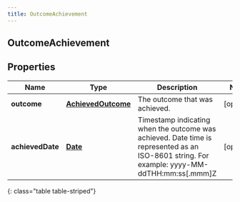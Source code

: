 ```yaml
---
title: OutcomeAchievement
---
```


## OutcomeAchievement

## Properties

| Name             | Type                                                           | Description                                                                                                                                 | Notes      |
| ---------------- | -------------------------------------------------------------- | ------------------------------------------------------------------------------------------------------------------------------------------- | ---------- |
| **outcome**      | <!----><!---->[**AchievedOutcome**](AchievedOutcome.md)<!----> | The outcome that was achieved.                                                                                                              | [optional] |
| **achievedDate** | <!----><!---->[**Date**](Date.md)<!---->                       | Timestamp indicating when the outcome was achieved. Date time is represented as an ISO-8601 string. For example: yyyy-MM-ddTHH:mm:ss[.mmm]Z | [optional] |

{: class="table table-striped"}
